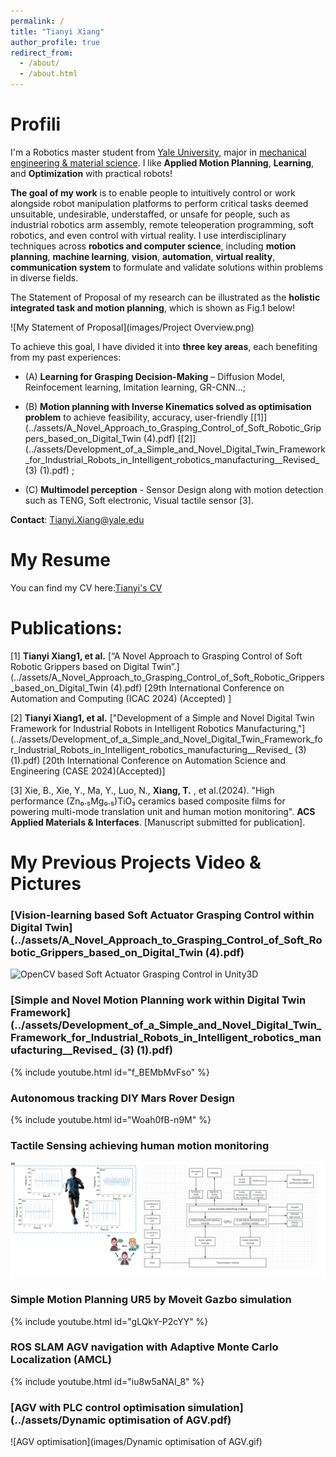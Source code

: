 ```yaml
---
permalink: /
title: "Tianyi Xiang"
author_profile: true
redirect_from: 
  - /about/
  - /about.html
---
```


# Profili


I'm a Robotics master student from [Yale University](https://seas.yale.edu/departments/mechanical-engineering-and-materials-science), major in [mechanical engineering & material science](https://seas.yale.edu/faculty-research/research-areas/robotics-mechatronics-and-human-machine-interface). I like **Applied Motion Planning**, **Learning**, and **Optimization** with practical robots!


**The goal of my work** is to enable people to intuitively control or work alongside robot manipulation platforms to perform critical tasks deemed unsuitable, undesirable, understaffed, or unsafe for people, such as industrial robotics arm assembly, remote teleoperation programming, soft robotics, and even control with virtual reality. I use interdisciplinary techniques across **robotics and computer science**, including **motion planning**,  **machine learning**, **vision**, **automation**, **virtual reality**, **communication system** to formulate and validate solutions within problems in diverse fields.

The Statement of Proposal of my research can be illustrated as the **holistic integrated task and motion planning**, which is shown as Fig.1 below!

![My Statement of Proposal](images/Project Overview.png)


To achieve this goal, I have divided it into **three key areas**, each benefiting from my past experiences: 

* (A) **Learning for Grasping Decision-Making** – Diffusion Model, Reinfocement learning, Imitation learning, GR-CNN...; 

* (B) **Motion planning with Inverse Kinematics solved as optimisation problem** to achieve feasibility, accuracy, user-friendly [[1]](../assets/A_Novel_Approach_to_Grasping_Control_of_Soft_Robotic_Grippers_based_on_Digital_Twin (4).pdf) [[2]](../assets/Development_of_a_Simple_and_Novel_Digital_Twin_Framework_for_Industrial_Robots_in_Intelligent_robotics_manufacturing__Revised_ (3) (1).pdf) ; 

* (C) **Multimodel perception** - Sensor Design along with motion detection such as TENG, Soft electronic, Visual tactile sensor [3].



**Contact**: Tianyi.Xiang@yale.edu


# My Resume
You can find my CV here:[Tianyi's CV](../assets/CV_Tianyi_Xiang.pdf)

# Publications:

[1] **Tianyi Xiang1, et al.** [“A Novel Approach to Grasping Control of Soft Robotic Grippers based on Digital Twin”.](../assets/A_Novel_Approach_to_Grasping_Control_of_Soft_Robotic_Grippers_based_on_Digital_Twin (4).pdf) [29th International Conference on Automation and Computing (ICAC 2024) (Accepted) ]



[2] **Tianyi Xiang1, et al.** ["Development of a Simple and Novel Digital Twin Framework for Industrial Robots in Intelligent Robotics Manufacturing,"](../assets/Development_of_a_Simple_and_Novel_Digital_Twin_Framework_for_Industrial_Robots_in_Intelligent_robotics_manufacturing__Revised_ (3) (1).pdf) [20th International Conference on Automation Science and Engineering (CASE 2024)(Accepted)]


[3] Xie, B., Xie, Y., Ma, Y., Luo, N., **Xiang, T.** , et al.(2024). "High performance (Zn₀.₅Mg₀.₅)TiO₃ ceramics based composite films for powering multi-mode translation unit and human motion monitoring". **ACS Applied Materials & Interfaces**. [Manuscript submitted for publication].


# My Previous Projects Video & Pictures

### [Vision-learning based Soft Actuator Grasping Control within Digital Twin](../assets/A_Novel_Approach_to_Grasping_Control_of_Soft_Robotic_Grippers_based_on_Digital_Twin (4).pdf) 
![OpenCV based Soft Actuator Grasping Control in Unity3D](images/soft_gripper.png)



###  [Simple and Novel Motion Planning work within Digital Twin Framework](../assets/Development_of_a_Simple_and_Novel_Digital_Twin_Framework_for_Industrial_Robots_in_Intelligent_robotics_manufacturing__Revised_ (3) (1).pdf)
{% include youtube.html id="f_BEMbMvFso" %}  



###  Autonomous tracking DIY Mars Rover Design
{% include youtube.html id="Woah0fB-n9M" %}  

### Tactile Sensing achieving human motion monitoring
![Tactile Sensing](images/Soft_electronics_fit.png)


### Simple Motion Planning UR5 by Moveit Gazbo simulation
{% include youtube.html id="gLQkY-P2cYY" %}  


###  ROS SLAM AGV navigation with Adaptive Monte Carlo Localization (AMCL)
{% include youtube.html id="iu8w5aNAI_8" %}  


###  [AGV with PLC control optimisation simulation](../assets/Dynamic optimisation of AGV.pdf) 

![AGV optimisation](images/Dynamic optimisation of AGV.gif)



